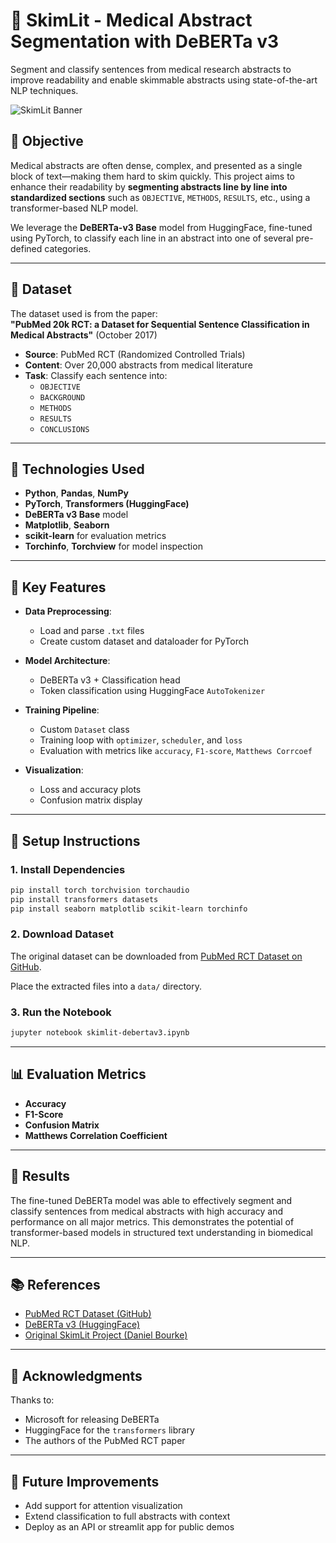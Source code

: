 
# 🧠 SkimLit - Medical Abstract Segmentation with DeBERTa v3

Segment and classify sentences from medical research abstracts to improve readability and enable skimmable abstracts using state-of-the-art NLP techniques.

![SkimLit Banner](https://i.postimg.cc/Y0gXWHN9/Abstract-Segmented-Abstract.png)

## 🎯 Objective

Medical abstracts are often dense, complex, and presented as a single block of text—making them hard to skim quickly. This project aims to enhance their readability by **segmenting abstracts line by line into standardized sections** such as `OBJECTIVE`, `METHODS`, `RESULTS`, etc., using a transformer-based NLP model.

We leverage the **DeBERTa-v3 Base** model from HuggingFace, fine-tuned using PyTorch, to classify each line in an abstract into one of several pre-defined categories.

---

## 📁 Dataset

The dataset used is from the paper:  
**"PubMed 20k RCT: a Dataset for Sequential Sentence Classification in Medical Abstracts"** (October 2017)

- **Source**: PubMed RCT (Randomized Controlled Trials)
- **Content**: Over 20,000 abstracts from medical literature
- **Task**: Classify each sentence into:
  - `OBJECTIVE`
  - `BACKGROUND`
  - `METHODS`
  - `RESULTS`
  - `CONCLUSIONS`

---

## 🧰 Technologies Used

- **Python**, **Pandas**, **NumPy**
- **PyTorch**, **Transformers (HuggingFace)**
- **DeBERTa v3 Base** model
- **Matplotlib**, **Seaborn**
- **scikit-learn** for evaluation metrics
- **Torchinfo**, **Torchview** for model inspection

---

## 🧪 Key Features

- **Data Preprocessing**:
  - Load and parse `.txt` files
  - Create custom dataset and dataloader for PyTorch

- **Model Architecture**:
  - DeBERTa v3 + Classification head
  - Token classification using HuggingFace `AutoTokenizer`

- **Training Pipeline**:
  - Custom `Dataset` class
  - Training loop with `optimizer`, `scheduler`, and `loss`
  - Evaluation with metrics like `accuracy`, `F1-score`, `Matthews Corrcoef`

- **Visualization**:
  - Loss and accuracy plots
  - Confusion matrix display

---

## 🚀 Setup Instructions

### 1. Install Dependencies

```bash
pip install torch torchvision torchaudio
pip install transformers datasets
pip install seaborn matplotlib scikit-learn torchinfo
```

### 2. Download Dataset

The original dataset can be downloaded from [PubMed RCT Dataset on GitHub](https://github.com/Franck-Dernoncourt/pubmed-rct).

Place the extracted files into a `data/` directory.

### 3. Run the Notebook

```bash
jupyter notebook skimlit-debertav3.ipynb
```

---

## 📊 Evaluation Metrics

- **Accuracy**
- **F1-Score**
- **Confusion Matrix**
- **Matthews Correlation Coefficient**

---

## 📌 Results

The fine-tuned DeBERTa model was able to effectively segment and classify sentences from medical abstracts with high accuracy and performance on all major metrics. This demonstrates the potential of transformer-based models in structured text understanding in biomedical NLP.

---

## 📚 References

- [PubMed RCT Dataset (GitHub)](https://github.com/Franck-Dernoncourt/pubmed-rct)
- [DeBERTa v3 (HuggingFace)](https://huggingface.co/microsoft/deberta-v3-base)
- [Original SkimLit Project (Daniel Bourke)](https://github.com/mrdbourke/pytorch-deep-learning)

---

## 🙌 Acknowledgments

Thanks to:
- Microsoft for releasing DeBERTa
- HuggingFace for the `transformers` library
- The authors of the PubMed RCT paper

---

## 📌 Future Improvements

- Add support for attention visualization
- Extend classification to full abstracts with context
- Deploy as an API or streamlit app for public demos
